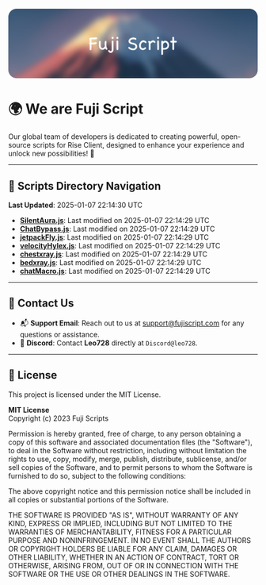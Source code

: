 ![Banner](.github/b.webp)

# 🌍 **We are Fuji Script**

Our global team of developers is dedicated to creating powerful, open-source scripts for Rise Client, designed to enhance your experience and unlock new possibilities! 🌟

---
<!-- SCRIPTS_NAVIGATION_START -->
## 📂 **Scripts Directory Navigation**

**Last Updated**: 2025-01-07 22:14:30 UTC

- **[SilentAura.js](scripts/SilentAura.js)**: Last modified on 2025-01-07 22:14:29 UTC
- **[ChatBypass.js](scripts/ChatBypass.js)**: Last modified on 2025-01-07 22:14:29 UTC
- **[jetpackFly.js](scripts/jetpackFly.js)**: Last modified on 2025-01-07 22:14:29 UTC
- **[velocityHylex.js](scripts/velocityHylex.js)**: Last modified on 2025-01-07 22:14:29 UTC
- **[chestxray.js](scripts/chestxray.js)**: Last modified on 2025-01-07 22:14:29 UTC
- **[bedxray.js](scripts/bedxray.js)**: Last modified on 2025-01-07 22:14:29 UTC
- **[chatMacro.js](scripts/chatMacro.js)**: Last modified on 2025-01-07 22:14:29 UTC

<!-- SCRIPTS_NAVIGATION_END -->

---

## 💬 **Contact Us**  
- 📬 **Support Email**: Reach out to us at [support@fujiscript.com](mailto:support@fujiscript.com) for any questions or assistance.  
- 💬 **Discord**: Contact **Leo728** directly at `Discord@leo728`.

---

## 📜 **License**

This project is licensed under the MIT License.  

**MIT License**  
Copyright (c) 2023 Fuji Scripts  

Permission is hereby granted, free of charge, to any person obtaining a copy of this software and associated documentation files (the "Software"), to deal in the Software without restriction, including without limitation the rights to use, copy, modify, merge, publish, distribute, sublicense, and/or sell copies of the Software, and to permit persons to whom the Software is furnished to do so, subject to the following conditions:  

The above copyright notice and this permission notice shall be included in all copies or substantial portions of the Software.  

THE SOFTWARE IS PROVIDED "AS IS", WITHOUT WARRANTY OF ANY KIND, EXPRESS OR IMPLIED, INCLUDING BUT NOT LIMITED TO THE WARRANTIES OF MERCHANTABILITY, FITNESS FOR A PARTICULAR PURPOSE AND NONINFRINGEMENT. IN NO EVENT SHALL THE AUTHORS OR COPYRIGHT HOLDERS BE LIABLE FOR ANY CLAIM, DAMAGES OR OTHER LIABILITY, WHETHER IN AN ACTION OF CONTRACT, TORT OR OTHERWISE, ARISING FROM, OUT OF OR IN CONNECTION WITH THE SOFTWARE OR THE USE OR OTHER DEALINGS IN THE SOFTWARE.  
